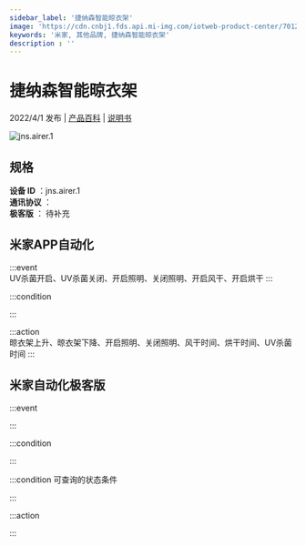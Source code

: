 ```yaml
---
sidebar_label: '捷纳森智能晾衣架'
image: 'https://cdn.cnbj1.fds.api.mi-img.com/iotweb-product-center/7012f54ca2524d3be6d775ab788be90e_1646903456098.png?GalaxyAccessKeyId=AKVGLQWBOVIRQ3XLEW&Expires=9223372036854775807&Signature=2csWBvaBb7AD0j7xl0xOBLh+jTs='
keywords: '米家, 其他品牌, 捷纳森智能晾衣架'
description : ''
---
```

# 捷纳森智能晾衣架

2022/4/1 发布 | [产品百科](https://home.mi.com/webapp/content/baike/product/index.html?model=jns.airer.1/) | [说明书](https://home.mi.com/views/introduction.html?model=jns.airer.1&region=cn)

![jns.airer.1](https://cdn.cnbj1.fds.api.mi-img.com/iotweb-product-center/7012f54ca2524d3be6d775ab788be90e_1646903456098.png?GalaxyAccessKeyId=AKVGLQWBOVIRQ3XLEW&Expires=9223372036854775807&Signature=2csWBvaBb7AD0j7xl0xOBLh+jTs=)

## 规格  
> 
**设备 ID** ：jns.airer.1  
**通讯协议** ：  
**极客版**  ： 待补充 


## 米家APP自动化  

:::event  
UV杀菌开启、UV杀菌关闭、开启照明、关闭照明、开启风干、开启烘干
:::

:::condition  

:::

:::action   
晾衣架上升、晾衣架下降、开启照明、关闭照明、风干时间、烘干时间、UV杀菌时间
:::

## 米家自动化极客版  

:::event  

:::

:::condition  

:::

:::condition 可查询的状态条件  

:::

:::action  

:::

        
